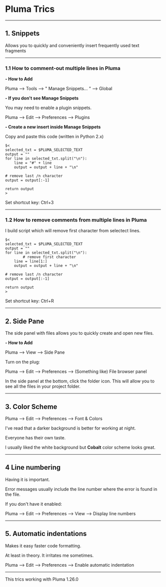 

# Pluma Trics

----

## 1. Snippets

Allows you to quickly and conveniently insert frequently used text fragments

----

### 1.1 How to comment-out multiple lines in Pluma

**- How to Add**



Pluma --> Tools --> " Manage Snippets... " --> Global



**- If you don't see Manage Snippets** 

You may need to enable a plugin snippets.

Pluma --> Edit --> Preferences --> Plugins



**- Create a new insert inside Manage Snippets**

Copy and paste this code (written in Python 2.x)


```
$<
selected_txt = $PLUMA_SELECTED_TEXT
output = "" 
for line in selected_txt.split("\n"):
    line = "#" + line
    output = output + line + "\n"
    
# remove last /n character
output = output[:-1]

return output
>

```

Set shortcut key:    Ctrl+3


----

### 1.2 How to remove comments from multiple lines in Pluma

I build script which will remove first character from selectect lines.

```
$<
selected_txt = $PLUMA_SELECTED_TEXT
output = "" 
for line in selected_txt.split("\n"):
		# remove first character
    line = line[1:]
    output = output + line + "\n" 
    
# remove last /n character
output = output[:-1]

return output
>
```

Set shortcut key:    Ctrl+R

----

## 2. Side Pane


The side panel with files allows you to quickly create and open new files.

**- How to Add**

Pluma --> View --> Side Pane

Turn on the plug:

Pluma --> Edit --> Preferences --> (Something like) File browser panel

In the side panel at the bottom, click the folder icon.
This will allow you to see all the files in your project folder.

----


## 3. Color Scheme


Pluma --> Edit --> Preferences --> Font & Colors

I've read that a darker background is better for working at night.

Everyone has their own taste. 

I usually liked the white background but **Cobalt** color scheme looks great.

----



## 4 Line numbering

Having it is important.

Error messages usually include the line number where the error is found in the file.

If you don't have it enabled:

Pluma --> Edit --> Preferences --> View --> Display line numbers

----



## 5. Automatic indentations

Makes it easy faster code formatting.

At least in theory. It irritates me sometimes.

Pluma --> Edit --> Preferences --> Enable automatic indentation

----

This trics working with Pluma 1.26.0